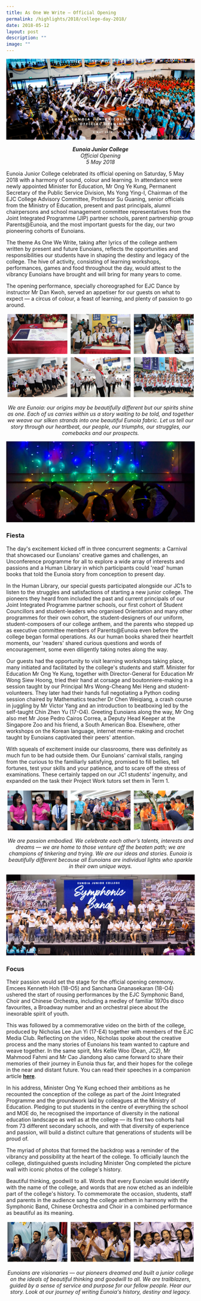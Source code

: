 ```yaml
---
title: As One We Write – Official Opening
permalink: /highlights/2018/college-day-2018/
date: 2018-05-12
layout: post
description: ""
image: ""
---
```

![](/images/AOWW18_Banner1.jpg)

<center><em><b>Eunoia Junior College</b><br>Official Opening<br>5 May 2018</em></center>

Eunoia Junior College celebrated its official opening on Saturday, 5 May 2018 with a harmony of sound, colour and learning. In attendance were newly appointed Minister for Education, Mr Ong Ye Kung, Permanent Secretary of the Public Service Division, Ms Yong Ying-I, Chairman of the EJC College Advisory Committee, Professor Su Guaning, senior officials from the Ministry of Education, present and past principals, alumni chairpersons and school management committee representatives from the Joint Integrated Programme (JIP) partner schools, parent partnership group Parents@Eunoia, and the most important guests for the day, our two pioneering cohorts of Eunoians.

The theme As One We Write, taking after lyrics of the college anthem written by present and future Eunoians, reflects the opportunities and responsibilities our students have in shaping the destiny and legacy of the college. The hive of activity, consisting of learning workshops, performances, games and food throughout the day, would attest to the vibrancy Eunoians have brought and will bring for many years to come.

The opening performance, specially choreographed for EJC Dance by instructor Mr Dan Kwoh, served an appetiser for our guests on what to expect&nbsp;— a circus of colour, a feast of learning, and plenty of passion to go around.

![](/images/aoww-1.png)

<center><em>We are Eunoia: our origins may be beautifully different but our spirits shine as one. Each of us carries within us a story waiting to be told, and together we weave our silken strands into one beautiful Eunoia fabric. Let us tell our story through our heartbeat, our people, our triumphs, our struggles, our comebacks and our prospects.</em></center>

![](/images/AOWW18_Banner3.jpg)

### Fiesta

The day's excitement kicked off in three concurrent segments: a Carnival that showcased our Eunoians' creative games and challenges, an Unconference programme for all to explore a wide array of interests and passions and a Human Library in which participants could 'read' human books that told the Eunoia story from conception to present day.

In the Human Library, our special guests participated alongside our JC1s to listen to the struggles and satisfactions of starting a new junior college. The pioneers they heard from included the past and current principals of our Joint Integrated Programme partner schools, our first cohort of Student Councillors and student-leaders who organised Orientation and&nbsp;many other programmes for their own cohort, the student-designers of our uniform, student-composers of our college anthem, and the parents who stepped up as executive committee members of Parents@Eunoia even before the college began formal operations. As our human books shared their heartfelt moments, our 'readers' shared curious questions and words of encouragement, some even diligently taking notes along the way.

Our guests had the opportunity to visit learning workshops taking place, many initiated and facilitated by the college's students and staff. Minister for Education Mr Ong Ye Kung, together with Director-General for Education Mr Wong Siew Hoong, tried their hand at corsage and boutonniere-making in a session taught by our Principal Mrs Wong-Cheang Mei Heng and student-volunteers. They later had their hands full negotiating a Python coding session chaired by Mathematics teacher Dr Chen Weiqiang, a crash course in juggling by Mr Victor Yang and an introduction to beatboxing led by the self-taught Chin Zhen Yu (17-O4). Greeting Eunoians along the way, Mr Ong also met Mr Jose Pedro Cairos Correa, a Deputy Head Keeper at the Singapore Zoo and his friend, a South American Boa. Elsewhere, other workshops on the Korean language, internet meme-making and crochet taught by Eunoians captivated their peers' attention.

With squeals of excitement inside our classrooms, there was definitely as much fun to be had outside them. Our Eunoians' carnival stalls, ranging from the curious to the familiarly satisfying, promised to fill bellies, tell fortunes, test your skills and your patience, and to scare off the stress of examinations. These certainly tapped on our JC1 students' ingenuity, and expanded on the task their Project Work tutors set them in Term 1.

![](/images/aoww-2.png)

<center><em>We are passion embodied. We celebrate each other’s talents, interests and dreams — we are home to those venture off the beaten path; we are champions of tinkering and trying. We are our ideas and stories. Eunoia is beautifully different because all Eunoians are individual lights who sparkle in their own unique ways.</em></center>

![](/images/AOWW18_Banner4.jpg)


### Focus

Their passion would set the stage for the official opening ceremony. Emcees Kenneth Hoh (18-O5) and Sanchana Gnanasekaran (18-O4) ushered the start of rousing performances by the EJC Symphonic Band, Choir and Chinese Orchestra, including a medley of familiar 1970s disco favourites, a Broadway number and an orchestral piece about the inexorable spirit of youth.

This was followed by a commemorative video on the birth of the college, produced by Nicholas Lee Jun Yi (17-E4) together with members of the EJC Media Club. Reflecting on the video, Nicholas spoke about the creative process and the many stories of Eunoians his team wanted to capture and weave together. In the same spirit, Mrs Kellie Woo (Dean, JC2), Mr Mahmood Fahmi and Mr Cao Jiandong also came forward to share their memories of their journey in Eunoia thus far, and their hopes for the college in the near and distant future. You can read their speeches in a companion article&nbsp;[**here**](https://eunoiajc.moe.edu.sg/one-foundation/).

In his address, Minister Ong Ye Kung echoed their ambitions as he recounted the conception of the college as part of the Joint Integrated Programme and the groundwork laid by colleagues at the Ministry of Education. Pledging to put students in the centre of everything the school and MOE do, he recognised the importance of diversity in the national education landscape as well as at the college&nbsp;— its first two cohorts hail from 73 different secondary schools, and with that diversity of experience and passion, will build a distinct culture that generations of students will be proud of.

The myriad of photos that formed the backdrop was a reminder of the vibrancy and possibility at the heart of the college. To officially launch the college, distinguished guests including Minister Ong completed the picture wall with iconic photos of the college's history.

Beautiful thinking, goodwill to all. Words that every Eunoian would identify with the name of the college, and words that are now etched as an indelible part of the college's history.&nbsp;To commemorate the occasion, students, staff and parents in the audience sang the college anthem in harmony with&nbsp;the Symphonic Band, Chinese Orchestra and Choir in a combined performance as beautiful as its meaning.

![](/images/aoww-3.png)

<center><em>Eunoians are visionaries&nbsp;— our pioneers dreamed and built a junior college on the ideals of beautiful thinking and goodwill to all. We are trailblazers, guided by a sense of service and purpose for our fellow people. Hear our story.&nbsp;Look at our journey of writing Eunoia's history, destiny and legacy.</em></center>